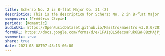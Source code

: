 ```yaml
---
title: Scherzo No. 2 in B-flat Major Op. 31 (2)
description: This is the description for Scherzo No. 2 in B-flat Major Op. 31 by Frédéric Chopin
composers: [Frédéric Chopin]
periods: [Romantic]
audioURL: https://OpenMusicDataset.github.io/Maestro/maestro-v3.0.0/2015/MIDI-Unprocessed_R1_D1-1-8_mid--AUDIO-from_mp3_07_R1_2015_wav--4.midi
formURL: https://docs.google.com/forms/d/e/1FAIpQLSdecsaPuk6EWH8BzMAjPjfBXenI08D6gJ4QbeVMBdqKRstyEg/viewform
comments: true
share: true
date: 2021-08-08T07:43:13-06:00
---
```


